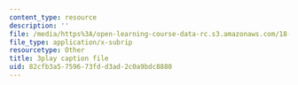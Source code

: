 ```yaml
---
content_type: resource
description: ''
file: /media/https%3A/open-learning-course-data-rc.s3.amazonaws.com/18-06-linear-algebra-spring-2010/82cfb3a5759673fdd3ad2c0a9bdc8880_lGGDIGizcQ0.srt
file_type: application/x-subrip
resourcetype: Other
title: 3play caption file
uid: 82cfb3a5-7596-73fd-d3ad-2c0a9bdc8880
---
```

